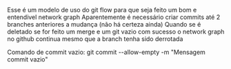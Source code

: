 Esse é um modelo de uso do git flow para que seja feito um bom e entendivel network graph 
Aparentemente é necessário criar commits até 2 branches anteriores a mudança (não há certeza ainda)
Quando se é deletado se for feito um merge e um git vazio com sucesso o network graph no github continua mesmo que a branch tenha sido derrotada

Comando de commit vazio:
git commit --allow-empty -m "Mensagem commit vazio"